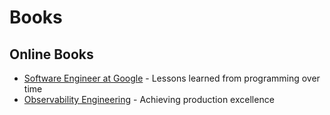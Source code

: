 # Books

## Online Books
- [Software Engineer at Google](https://abseil.io/resources/swe_at_google.2.pdf) - Lessons learned from programming over time
- [Observability Engineering](https://info.honeycomb.io/observability-engineering-oreilly-book-2022) - Achieving production excellence
